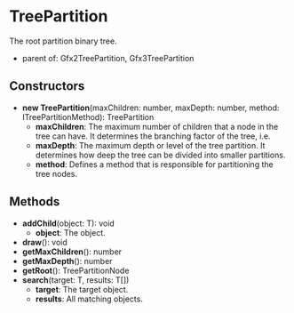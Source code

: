 # TreePartition

The root partition binary tree.
- parent of: Gfx2TreePartition, Gfx3TreePartition
## Constructors
* **new TreePartition**(maxChildren: number, maxDepth: number, method: ITreePartitionMethod): TreePartition   
  * **maxChildren**: The maximum number of children that a node in the tree can have. It determines the branching factor of the tree, i.e.
  * **maxDepth**: The maximum depth or level of the tree partition. It determines how deep the tree can be divided into smaller partitions.
  * **method**: Defines a method that is responsible for partitioning the tree nodes.
## Methods
* **addChild**(object: T): void   
  * **object**: The object.
* **draw**(): void   
* **getMaxChildren**(): number   
* **getMaxDepth**(): number   
* **getRoot**(): TreePartitionNode   
* **search**(target: T, results: T[])   
  * **target**: The target object.
  * **results**: All matching objects.
